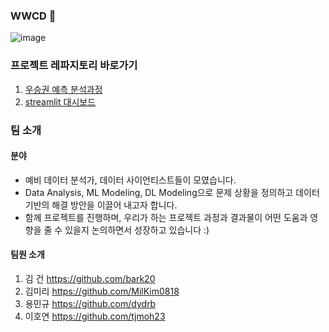 ### WWCD 👋
![image](https://user-images.githubusercontent.com/124236172/236416583-e56089a7-3092-4272-b1de-4a00d2f915c0.png)

### 프로젝트 레파지토리 바로가기
1. [우승권 예측 분석과정](https://github.com/AIS8-WWCD/final_project)
2. [streamlit 대시보드](https://github.com/AIS8-WWCD/streamlit_dashboard)

### 팀 소개
#### 분야
* 예비 데이터 분석가, 데이터 사이언티스트들이 모였습니다.
* Data Analysis, ML Modeling, DL Modeling으로 문제 상황을 정의하고 데이터 기반의 해결 방안을 이끌어 내고자 합니다.
* 함께 프로젝트를 진행하며, 우리가 하는 프로젝트 과정과 결과물이 어떤 도움과 영향을 줄 수 있을지 논의하면서 성장하고 있습니다 :)

#### 팀원 소개
1. 김 건 https://github.com/bark20
2. 김미리 https://github.com/MilKim0818
3. 용민규 https://github.com/dydrb
4. 이호연 https://github.com/tjmoh23 



<!--
**MilKim0818/MilKim0818** is a ✨ _special_ ✨ repository because its `README.md` (this file) appears on your GitHub profile.

Here are some ideas to get you started:

- 🔭 I’m currently working on ...
- 🌱 I’m currently learning ...
- 👯 I’m looking to collaborate on ...
- 🤔 I’m looking for help with ...
- 💬 Ask me about ...
- 📫 How to reach me: ...
- 😄 Pronouns: ...
- ⚡ Fun fact: ...
-->
